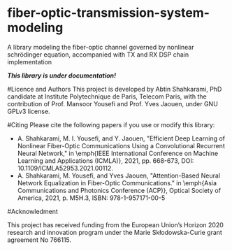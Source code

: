# fiber-optic-transmission-system-modeling
A library modeling the fiber-optic channel governed by nonlinear schrödinger equation, accompanied with TX and RX DSP chain implementation



***This library is under documentation!***

#Licence and Authors
This project is developed by Abtin Shahkarami, PhD candidate at Institute Polytechnique de Paris, Telecom Paris, with the contribution of Prof. Mansoor Yousefi and Prof. Yves Jaouen, under GNU GPLv3 license.

#Citing
Please cite the following papers if you use or modify this library:

- A. Shahkarami, M. I. Yousefi, and Y. Jaouen, "Efficient Deep Learning of Nonlinear Fiber-Optic Communications Using a Convolutional Recurrent Neural Network," in \emph{IEEE International Conference on Machine Learning and Applications (ICMLA)}, 2021, pp. 668-673, DOI: 10.1109/ICMLA52953.2021.00112.
- A. Shahkarami, M. Yousefi, and Yves Jaouen, "Attention-Based Neural Network Equalization in Fiber-Optic Communications." in \emph{Asia Communications and Photonics Conference (ACP)}, Optical Society of America, 2021, p. M5H.3, ISBN: 978-1-957171-00-5


#Acknowledment 

This project has received funding from the European Union’s Horizon 2020 research and innovation program under the Marie Skłodowska-Curie grant agreement No 766115.


